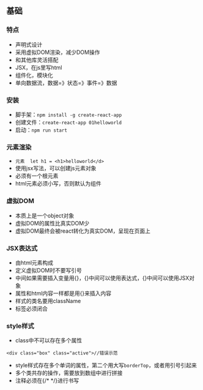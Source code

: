 ## 基础
### 特点
- 声明式设计
- 采用虚拟DOM渲染，减少DOM操作
- 和其他库灵活搭配
- JSX，在js里写html
- 组件化，模块化
- 单向数据流，数据=》状态=》事件=》数据

### 安装
- 脚手架：`npm install -g create-react-app`
- 创建文件：`create-react-app 01helloworld`
- 启动：`npm run start`

### 元素渲染
- `元素  let h1 = <h1>helloworld</d>`
- 使用jsx写法，可以创建js元素对象
- 必须有一个根元素
- html元素必须小写，否则默认为组件

### 虚拟DOM
- 本质上是一个object对象
- 虚拟DOM的属性比真实DOM少
- 虚拟DOM最终会被react转化为真实DOM，呈现在页面上

### JSX表达式
- 由html元素构成
- 定义虚拟DOM时不要写引号
- 中间如果需要插入变量用{}，{}中间可以使用表达式，{}中间可以使用JSX对象
- 属性和html内容一样都是用{}来插入内容
- 样式的类名要用className
- 标签必须闭合


### style样式
- class中不可以存在多个属性
```
<div class="box" class="active">//错误示范
```
- style样式存在多个单词的属性，第二个用大写`borderTop`，或者用引号引起来
- 多个类共存的操作，需要放到数组中进行拼接
- 注释必须在{/*  */}进行书写

##